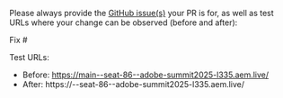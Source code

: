 Please always provide the [GitHub issue(s)](../issues) your PR is for, as well as test URLs where your change can be observed (before and after):

Fix #<gh-issue-id>

Test URLs:
- Before: https://main--seat-86--adobe-summit2025-l335.aem.live/
- After: https://<branch>--seat-86--adobe-summit2025-l335.aem.live/
